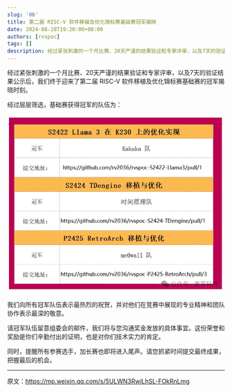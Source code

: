 ```yaml
---
slug: '06'
title: 第二届 RISC-V 软件移植及优化锦标赛基础赛冠军揭晓
date: 2024-08-28T19:20:00+08:00
authors: [rvspoc]
tags: []
description: 经过紧张刺激的一个月比赛、20天严谨的结果验证和专家评审，以及7天的验证结果公示后，我们终于迎来了第二届 RISC-V 软件移植及优化锦标赛基础赛的冠军揭晓时刻。
---
```


经过紧张刺激的一个月比赛、20天严谨的结果验证和专家评审，以及7天的验证结果公示后，我们终于迎来了第二届 RISC-V 软件移植及优化锦标赛基础赛的冠军揭晓时刻。

经过层层筛选，基础赛获得冠军的队伍为：

![](./2024-08-28-06-01.webp)

我们向所有冠军队伍表示最热烈的祝贺，并对他们在竞赛中展现的专业精神和团队协作表示最深的敬意。

请冠军队伍留意组委会的邮件，我们将与您沟通奖金发放的具体事宜。这份荣誉和奖励是你们辛勤付出的证明，也是对你们技术实力的肯定。

同时，提醒所有参赛选手，加长赛也即将进入尾声。请您抓紧时间提交最终成果，把握最后的机会。

---

原文：https://mp.weixin.qq.com/s/5ULWN3RwjLhSL-FOkRnLmg
